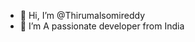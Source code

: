 - 👋 Hi, I’m @Thirumalsomireddy
- 👀 I’m A passionate developer from India


<!---
Thirumalsomireddy/Thirumalsomireddy is a ✨ special ✨ repository because its `README.md` (this file) appears on your GitHub profile.
You can click the Preview link to take a look at your changes.
--->
